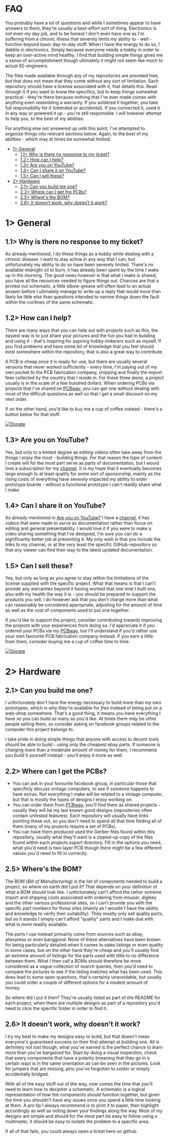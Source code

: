 # FAQ
You probably have a lot of questions and while I sometimes appear to have answers to them, they're usually a best-effort sort of thing. Electronics is not even my day job, and to be honest I don't even have one as I'm suffering from a chronic illness that severely limits my ability to - well - function beyond basic day-to-day stuff. When I have the energy to do so, I dabble in electronics. Simply because everyone needs a hobby in order to keep an over-active mind healthy. I find that building simple things gives me a sense of accomplishment though ultimately it might not seem like much to actual EE-engineers.

The files made available through any of my repositories are provided free, but that does not mean that they come without any sort of limitation. Each repository should have a license associated with it, that details this. Read through it if you want to know the specifics, but to keep things somewhat practical - they're there because nothing that I've ever made comes with anything even resembling a warranty. If you soldered it together, you take full responsibility for it (intended or accidental). If you connected it, used it in any way or powered it up - you're still responsible. I will however attempt to help you, to the best of my abilities.

For anything else not answered up until this point, I've attempted to organize things into relevant sections below. Again, to the best of my abilities - which may at times be somewhat limited.

- [1> General](#1-general)
  - [1.1> Why is there no response to my ticket?](#11-why-is-there-no-response-to-my-ticket)
  - [1.2> How can I help?](#12-how-can-i-help)
  - [1.3> Are you on YouTube?](#13-are-you-on-youtube)
  - [1.4> Can I share it on YouTube?](#14-can-i-share-it-on-youtube)
  - [1.5> Can I sell these?](#15-can-i-sell-these)
- [2> Hardware](#2-hardware)
  - [2.1> Can you build me one?](#21-can-you-build-me-one)
  - [2.2> Where can I get the PCBs?](#22-where-can-i-get-the-pcbs)
  - [2.5> Where's the BOM?](#25-wheres-the-bom)
  - [2.6> It doesn’t work, why doesn’t it work?](#26-it-doesnt-work-why-doesnt-it-work)

# 1> General
## 1.1> Why is there no response to my ticket?
As already mentioned, I do these things as a hobby while dealing with a chronic disease. I want to stay active in any way that I can, but unfortunately my ability to do so have been severely limited. There's no available midnight oil to burn, it has already been spent by the time I wake up in the morning. The good news however is that what I make is shared, you have all the resources needed to figure things out. Chances are that a printed out schematic, a little elbow-grease will often lead to an actual answer before I ultimately manage to write up a reply that would more than likely be little else than questions intended to narrow things down the fault within the confines of the same schematic.

## 1.2> How can I help?
There are many ways that you can help out with projects such as this, the easiest way is to just share your pictures and the fun you had in building and using it - that's inspiring for aspiring hobby-tinkerers such as myself. If you find problems and have some bit of knowledge that you feel should exist somewhere within the repository, that is also a great way to contribute.

A PCB is cheap once it is ready for use, but there are usually several versions that never worked sufficiently - every time, I'm paying out of my own pocket to the PCB fabrication company, shipping and finally the import fees collected by the country that I reside in. For these three alone, a project usually is in the scale of a few hundred dollars. When ordering PCBs via projects that I've shared on [PCBway](https://www.pcbway.com/project/member/?bmbno=04C9EDC7-08B5-43), you can get one without dealing with most of the difficult questions as well so that I get a small discount on my next order.

If on the other hand, you'd like to buy me a cup of coffee instead - there's a button below for that stuff.

[![Donate](https://img.shields.io/badge/Donate-PayPal-green.svg)](https://paypal.me/teblunde)

## 1.3> Are you on YouTube?
Yes, but only to a limited degree as editing videos often take away from the things I enjoy the most - building things. For that reason the type of content I create will for the most part serve as parts of documentation, but I would love a subscription for my [channel](https://www.youtube.com/@TEBLify). It is my hope that it  eventually becomes large enough to at least qualify for some sort of sponsorship, mainly as the rising costs of everything have severely impacted my ability to order prototype boards - without a functional prototype I can't readily share what I make.

## 1.4> Can I share it on YouTube?
As already mentioned in [Are you on YouTube?](https://github.com/tebl/tebl/edit/main/faq.md#13-are-you-on-youtube) I have a [channel](https://www.youtube.com/@TEBLify), it has videos that were made to serve as documentation rather than focus on editing and general presentability. I would love it if you were to make a video sharing something that I've designed, I'm sure you can do a significantly better job at presenting it. My only wish is that you include the links to my channel, or at the very least the specific GitHub-repository so that any viewer can find their way to the latest updated documentation.  

## 1.5> Can I sell these?
Yes, but only as long as you agree to stay within the limitations of the license supplied with the specific project. What that means is that I can't provide any warranties beyond it having worked that one time I built one, also with my health the way it is - you should be prepared to support the products you sell. I do however ask that you don't charge more than what can reasonably be considered appropriate, adjusting for the amount of time as well as the cost of components used to put one together.

If you'd like to support the project, consider contributing towards improving the projects with your experiences from doing so. I'd appreciate it if you ordered your PCBs via my [PCBway](https://www.pcbway.com/project/member/?bmbno=04C9EDC7-08B5-43), but I'll understand if you'd rather use your own favourite PCB fabrication company instead. If you earn a little from them, consider buying me a cup of coffee time to time.

[![Donate](https://img.shields.io/badge/Donate-PayPal-green.svg)](https://paypal.me/teblunde)

# 2> Hardware
## 2.1> Can you build me one?
I unfortunately don't have the energy necessary to build more than my own prototypes, which is why they're available for *free* instead of being put on a web-shop somewhere. That's a good thing, it means you have everything I have so you can build as many as you'd like. At times there *may* be other people selling them, so consider asking on facebook groups related to the computer this project belongs to.

I take pride in doing simple things that anyone with access to decent tools should be able to build - using only the cheapest ebay parts. If someone is charging more than a moderate amount of money for them, I recommend you build it yourself instead - you'll enjoy it more as well.

## 2.2> Where can I get the PCBs?
- You can ask in your favourite facebook group, in particular those that specificly discuss vintage computers, to see if someone happens to have extras. Not everything I make will be related to a vintage computer, but that is mostly the types of designs I enjoy working on.
- You can order them from [PCBway](https://www.pcbway.com/project/member/?bmbno=04C9EDC7-08B5-43), you'll find them as shared projects - usually they will be my last known good designs (repositories often contain untested features). Each repository will usually have links pointing these out, so you don't need to spend all that time finding all of them (many of my projects require a set of PCBs).
- You can have them produced used the Gerber-files found within this repository, usually what they'll want is a zipped-up copy of the files found within each projects *export* directory. Fill in the options you need, what you'd need is two-layer PCB though there might be a few different values you'd need to fill in correctly.

## 2.5> Where's the BOM?
The BOM (*Bill of Manufacturing*) is the list of components needed to build a project, so where on earth did I put it? That depends on your definition of what a BOM should look like. I unfortunately can't afford the rather extreme import and shipping costs associated with ordering from mouser, digikey and the other various professional sites, so I can't provide you with the specific part numbers for those sites (mainly as I wouldn't have the ability and knowledge to verify their suitability). They mostly only sell quality parts, but as it stands I simply can't afford "quality" parts and I make due with what is more readily available.

The parts I use instead primarily come from sources such as ebay, aliexpress or even banggood. None of these alternatives have been known for being particularly detailed when it comes to sales listings or even quality in some cases, but on the other hand they're cheap and you'll usually find an extreme amount of listings for the parts used with little to no difference between them. What I then call a BOMs should therefore be more considered as a vague collection of search queries, then you'd need to compare the pictures to see if the listing matches what has been used. This does lead to some open questions, that's certainly unavoidable, but usually you could order a couple of different options for a modest amount of money.

So where did I put it then? They're usually listed as part of the README for each project, when there are multiple designs as part of a repository you'd need to click the specific folder in order to find it.

## 2.6> It doesn't work, why doesn't it work?
I try my best to make my designs easy to build, but that doesn't mean everyone's guaranteed success on their first attempt at building one. All is definitely not lost though, what you've earned is the perfect chance to learn more than you've bargained for. Start by doing a visual inspection, check that every components that have a polarity (meaning that they go in a certain way) is in the same orientation as can be seen in the pictures. Look for jumpers that are missing, pins you've forgotten to solder or simply accidentally bridged.

With all of the easy stuff out of the way, now comes the time that you'll need to learn how to decipher a schematic. A schematic is a logical representation of how the components should function together, but given the time you shouldn't have any issues once you spend a little time looking at them. A pro tip I always recommend is to print it to paper, then highlight accordingly as well as noting down your findings along the way. Most of my designs are simple and should for the most part be easy to follow using a multimeter, it should be easy to isolate the problem to a specific area.

If all of that fails, you could always open a ticket here on github.

